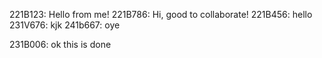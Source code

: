 221B123: Hello from me!
221B786: Hi, good to collaborate!
221B456: hello
231V676: kjk
241b667: oye

231B006: ok this is done

